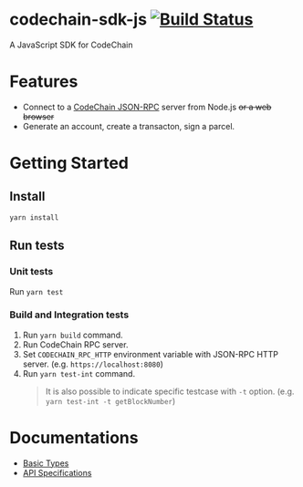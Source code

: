 # codechain-sdk-js [![Build Status](https://travis-ci.com/kodebox-io/codechain-sdk-js.svg?token=ekWhXzYw9sUsATQJSpJ1&branch=master)](https://travis-ci.com/kodebox-io/codechain-sdk-js)

A JavaScript SDK for CodeChain

# Features

 * Connect to a [CodeChain JSON-RPC](https://github.com/kodebox-io/codechain/wiki/JSON-RPC) server from Node.js ~~or a web browser~~
 * Generate an account, create a transacton, sign a parcel.

# Getting Started

## Install

```
yarn install
```

## Run tests

### Unit tests

Run `yarn test`

### Build and Integration tests

1. Run `yarn build` command.
1. Run CodeChain RPC server.
1. Set `CODECHAIN_RPC_HTTP` environment variable with JSON-RPC HTTP server. (e.g. `https://localhost:8080`)
1. Run `yarn test-int` command.
   > It is also possible to indicate specific testcase with `-t` option. (e.g. `yarn test-int -t getBlockNumber`)


# Documentations

- [Basic Types](https://github.com/kodebox-io/codechain-sdk-js/wiki/Basic-Types)
- [API Specifications](https://github.com/kodebox-io/codechain-sdk-js/wiki/API-Specifications)
